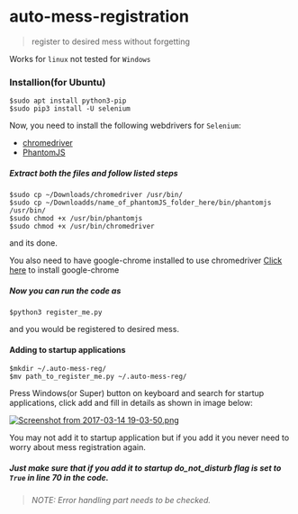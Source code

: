 # auto-mess-registration
>register to desired mess without forgetting

Works for `linux` not tested for `Windows`

### Installion(for Ubuntu)

    $sudo apt install python3-pip
    $sudo pip3 install -U selenium
   
Now, you need to install the following webdrivers for `Selenium`:
* [chromedriver](https://chromedriver.storage.googleapis.com/index.html?path=2.28/)
* [PhantomJS](https://bitbucket.org/ariya/phantomjs/downloads/phantomjs-2.1.1-linux-x86_64.tar.bz2)

##### Extract both the files and follow listed steps

    $sudo cp ~/Downloads/chromedriver /usr/bin/
    $sudo cp ~/Downloadds/name_of_phantomJS_folder_here/bin/phantomjs /usr/bin/
    $sudo chmod +x /usr/bin/phantomjs
    $sudo chmod +x /usr/bin/chromedriver

and its done.

You also need to have google-chrome installed to use chromedriver
[Click here](https://www.google.com/chrome/browser/desktop/index.html) to install google-chrome

##### Now you can run the code as
 
    $python3 register_me.py    
 
and you would be registered to desired mess.

#### Adding to startup applications
        
    $mkdir ~/.auto-mess-reg/
    $mv path_to_register_me.py ~/.auto-mess-reg/

Press Windows(or Super) button on keyboard and search for startup applications, click add and fill in details as shown in image below:

[![Screenshot from 2017-03-14 19-03-50.png](https://s29.postimg.org/5324vrxlj/Screenshot_from_2017_03_14_19_03_50.png)](https://postimg.org/image/nimlt6bpv/)

You may not add it to startup application but if you add it you never need to worry about mess registration again.
##### Just make sure that if you add it to startup do_not_disturb flag is set to `True` in line 70 in the code.
>###### NOTE: Error handling part needs to be checked.

